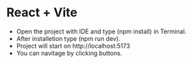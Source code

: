 # React + Vite
- Open the project with IDE and type (npm install) in Terminal.
- After installetion type (npm run dev).
- Project will start on http://localhost:5173
- You can navitage by clicking buttons.
